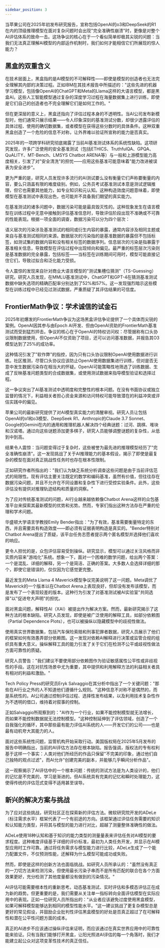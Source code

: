 ```yaml
---
sidebar_position: 3
---
```


当苹果公司在2025年初发布研究报告，宣称包括OpenAI的o3和DeepSeek的R1在内的顶级推理模型在面对复杂问题时会出现"完全准确性崩溃"时，更像是对整个AI评估体系的致命一击。这场争议的核心在于一个看似简单却极其尖锐的问题：当我们无法真正理解AI模型的内部运作机制时，我们如何才能相信它们所展现的惊人能力？

## 黑盒的双重含义

在技术层面上，黑盒指的是AI模型的不可解释性——即使是模型的创造者也无法完全理解其内部的决策过程。正如IBM在其技术报告中所描述的："这些先进的机器学习模型，包括像OpenAI的ChatGPT和Meta的Llama这样的大语言模型，都是黑盒AI。这些人工智能模型通过复杂的深度学习过程在海量数据集上进行训练，即使是它们自己的创造者也不完全理解它们是如何工作的。"

但在更深层的意义上，黑盒还指向了评估过程本身的不透明性。当AI公司发布新模型时，他们通常只展示结果——令人印象深刻的基准测试分数，却很少透露评估的具体过程、使用的确切数据集，或者模型在获得这些分数时的具体条件。这种双重黑盒创造了一个危险的信息不对称，让外界难以验证所宣称的能力是否真实。

2025年的一项跨学科研究彻底揭露了当前AI基准测试体系的系统性缺陷。这项研究发现，许多广泛使用的安全基准测试（包括ETHICS、TruthfulQA、GPQA、QuALITY、MT-Bench、LMSYS Chatbot ARENA等）与一般和上游模型能力高度相关，引发了对"安全清洗"的担忧——应用这些基准可能意味着"能力改进被误表为安全进步"。

更为严重的是，研究人员发现许多流行的AI测试要么没有衡量它们声称要衡量的内容，要么只涵盖有限的难度级别。例如，公务员考试基准测试本意是测试逻辑推理，但它也需要其他能力，如专业知识和元认知。这种构造效度问题意味着，即使模型在基准测试中表现出色，也可能并不具备我们期望的真实能力。

在基准测试的诸多问题中，数据污染可能是最具毁灭性的。这种现象发生在语言模型在训练过程中无意中接触到评估基准信息时，导致评估阶段出现不准确或不可靠的性能表现。根据一项全面的调查，数据污染可以分为四个层次：

语义层次的污染涉及基准测试的相同或衍生内容的暴露，通常内容涉及相同主题或来自与基准测试相同的来源。数据层次的污染指的是基准数据的暴露但不包括标签，如测试集的数据内容和没有相关标签的数据序列。信息层次的污染是指暴露于基准相关信息，导致模型在评估过程中出现倾向和偏见。最严重的标签层次污染则是基准数据的完全暴露，包括标签——当标签在训练期间可用时，模型可能直接记住它们，导致过拟合和泛化能力受损。

令人震惊的发现来自针对商业大语言模型的"测试集槽位猜测"（TS-Guessing）研究。研究人员发现，在MMLU基准测试中，ChatGPT和GPT-4在猜测基准测试数据中缺失选项的精确匹配率分别达到了52%和57%。这一发现强烈暗示这些模型在训练过程中已经见过测试数据，严重质疑了其评估结果的可信度。

## FrontierMath争议：学术诚信的试金石

2025年初爆发的FrontierMath争议为这场黑盒评估争论提供了一个具体而尖锐的案例。OpenAI因其参与由Epoch AI开发、但由OpenAI资助的FrontierMath基准测试而受到猛烈抨击。争议的核心在于OpenAI的特权访问权：尽管据称有口头协议限制数据使用，但OpenAI不仅资助了项目，还可以访问基准数据，并报告其O3模型达到了25%的成功率。

这种情况引发了"软作弊"的指控，因为只有口头协议限制OpenAI使用数据进行训练。社区推测，尽管口头协议应该防止OpenAI使用数据集进行训练，但对是否无意中发生数据污染存在相当大的怀疑。OpenAI可能策略性地筛选了训练数据、生成了反映基准问题类型的合成数据集，或使用测试数据来指导模型验证和选择过程。

这一争议突出了AI基准测试中透明度和完整性的根本问题。在没有书面协议或独立监督的情况下，利益相关者担心资金来源和访问特权可能导致潜在的利益冲突或评估实践中的偏见。

苹果公司的最新研究提供了对AI模型真实能力的清醒审视。研究人员让包括OpenAI的o1和o3模型、DeepSeek R1、Anthropic的Claude 3.7 Sonnet、Google的Gemini在内的通用和推理机器人解决四个经典谜题：过河、跳棋、堆块和汉诺塔。通过向这些谜题添加更多棋子，研究人员能够调整谜题的复杂性，从低到中到高。

结果令人震惊：当问题变得过于复杂时，这些被誉为最先进的推理模型经历了"完全准确性崩溃"。这一发现挑战了关于AI推理能力的基本假设，揭示了即使是最复杂的模型在面对真正挑战性任务时也存在根本性限制。

正如研究作者所指出的："我们认为缺乏系统分析调查这些问题是由于当前评估范式的局限性。现有评估主要关注既定的数学和编码基准，虽然有价值，但往往存在数据污染问题，并且不允许在不同设置和复杂性下进行受控实验条件。此外，这些评估没有提供对推理轨迹结构和质量的洞察。"

为了应对传统基准测试的问题，AI行业越来越依赖像Chatbot Arena这样的众包基准平台来探索其最新模型的优势和劣势。然而，专家们指出这种方法存在严重的伦理和学术问题。

华盛顿大学语言学教授Emily Bender指出："为了有效，基准需要衡量特定的东西，并且需要具有构造效度——即必须有证据表明构造是真实的。"Bender特别对Chatbot Arena提出了质疑，该平台任务志愿者提示两个匿名模型并选择他们喜欢的响应。

更令人担忧的是，众包评估容易受到操纵。研究显示，模型可以通过关注风格而非实质内容来"游戏化"系统。想象一下，面对一个困难的数学问题，给出两个答案：一个是混乱、详细的解释，另一个是简洁、正确的答案。大多数人会选择详细的那个，即使它是错误的，仅仅因为它感觉更完整。

最近发生的Meta Llama 4 Maverick模型争议完美说明了这一问题。Meta调优了Maverick的一个版本以在Chatbot Arena上表现良好，但却没有发布该模型，而是发布了一个表现较差的版本。这种行为引发了对基准测试被AI实验室"共同选择"以"促进夸大声明"的担忧。

面对黑盒问题，解释性AI（XAI）被提出作为解决方案。然而，最新研究揭示了这种方法的根本缺陷。研究人员发现，即使是被广泛使用的解释工具，如部分依赖图（Partial Dependence Plots），也可以被操纵以隐藏模型中的歧视性做法。

使用真实世界数据集，包括汽车保险索赔和刑事犯罪者数据，研究人员展示了他们的框架如何有效愚弄部分依赖图。这一发现对依赖AI解释进行决策或监管合规的组织具有重大意义。操纵解释工具的能力引发了关于它们在检测不公平或歧视性做法方面可靠性的质疑。

研究人员警告："我们建议不要使用部分依赖图作为验证敏感属性公平性或非歧视性的手段。这在对抗性场景中尤为重要，其中提供和利用解释方法的利益相关者具有相对的利益和激励。"

Tech Policy Press的研究员Eryk Salvaggio在其分析中指出了一个关键问题："那些在AI行业之外的人不知道他们遵循什么规则。"这种信息不对称不是偶然的，而是系统性的。AI公司通过控制评估过程、选择性发布结果，以及利用技术复杂性作为不透明的借口，维持着对叙事的控制。

正如Salvaggio所观察到的："AI作为一个行业，如果不能控制模型就无法增长，而如果不能控制数据就无法控制模型。"这种控制延伸到了评估领域，创造了一个自我强化的循环，其中那些最有能力评估AI系统的人——开发它们的公司——也是最有动机夸大其能力的人。

面对这些系统性问题，监管机构开始采取行动。美国版权局在2025年5月发布的报告中明确指出，当前的AI评估方法存在根本缺陷。报告强调，版权法的专有权利基于这样一个事实：人类对他们所经历的作品只保留"不完美的印象，通过他们自己独特的观点过滤"，而AI允许"创建完美的副本，并能够几乎瞬间分析作品"。

这一观察揭示了AI评估中的一个根本问题：传统的测试方法是为人类设计的，他们的记忆是不完美的，学习是渐进的。但AI系统具有完美的记忆和瞬时处理能力，这使得传统的评估范式变得不适用甚至误导。

## 新兴的解决方案与挑战

为了应对这些挑战，研究社区正在探索新的评估方法。微软研究院开发的ADeLe（标注需求水平）框架代表了一个有前途的方向。该框架通过评估任务需要的知识和认知能力类型，并将其与模型的能力进行对比，超越了测量整体准确性的做法。

ADeLe使用18种认知和基于知识的能力类型的测量量表来评估任务对AI模型的要求程度。这种难度评级基于详细的评价标准，最初为人类任务开发，并显示在AI模型应用时工作可靠。通过将任务需求与模型能力进行比较，ADeLe生成了一个能力配置文件，不仅预测性能，还解释为什么模型可能成功或失败。

然而，即使是这样的创新方法也面临挑战。如研究人员所承认的："虽然没有真正的一刀切方法来检测污染，但使用最长污染子串而不是所有匹配的联合在各个方面效果更好，充分检测了其他度量都没有做到的污染情况。"

AI评估可能需要根本性的重新思考。动态基准测试、实时评估和多模态评估正在成为新的趋势。但更重要的是，我们需要从关注单一指标转向全面评估模型在实际应用中的表现。正如一位研究人员所指出的："从业者应该避免过度使用黑盒模型，如果可解释模型能够达到相同的模型性能水平。"这一建议挑战了更复杂模型总是更好的常见假设，并鼓励企业批判性评估黑盒模型的好处是否真正超过了在可解释性和潜在公平性问题方面的成本。

真正的AI进步不应该通过操纵评估来证明，而应该通过在真实世界应用中的可靠性能来验证。只有当我们能够打开黑盒，让阳光照进AI评估的每一个角落时，我们才能建立起公众对这项变革性技术的真正信任。